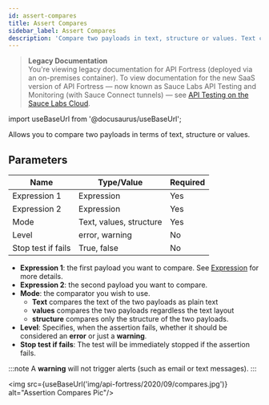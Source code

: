 ```yaml
---
id: assert-compares
title: Assert Compares
sidebar_label: Assert Compares
description: 'Compare two payloads in text, structure or values. Text compares as plain text, values compares regardless of text layout, structure compares the structure.'
---
```


<head>
  <meta name="robots" content="noindex" />
</head>

> **Legacy Documentation**<br/>You're viewing legacy documentation for API Fortress (deployed via an on-premises container). To view documentation for the new SaaS version of API Fortress &#8212; now known as Sauce Labs API Testing and Monitoring (with Sauce Connect tunnels) &#8212; see [API Testing on the Sauce Labs Cloud](/api-testing/).

import useBaseUrl from '@docusaurus/useBaseUrl';

Allows you to compare two payloads in terms of text, structure or values.

## Parameters

| **Name**           | **Type/Value**          | **Required** |
| ------------------ | ----------------------- | ------------ |
| Expression 1       | Expression              | Yes          |
| Expression 2       | Expression              | Yes          |
| Mode               | Text, values, structure | Yes          |
| Level              | error, warning          | No           |
| Stop test if fails | True, false             | No           |

- **Expression 1**: the first payload you want to compare. See [Expression](/api-testing/on-prem/reference/expression/) for more details.
- **Expression 2**: the second payload you want to compare.
- **Mode**: the comparator you wish to use.
  - **Text** compares the text of the two payloads as plain text
  - **values** compares the two payloads regardless the text layout
  - **structure** compares only the structure of the two payloads.
- **Level**: Specifies, when the assertion fails, whether it should be considered an **error** or just a **warning**.
- **Stop test if fails**: The test will be immediately stopped if the assertion fails.

:::note
A **warning** will not trigger alerts (such as email or text messages).
:::

<img src={useBaseUrl('img/api-fortress/2020/09/compares.jpg')} alt="Assertion Compares Pic"/>
